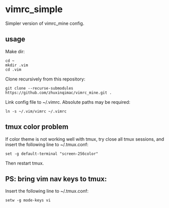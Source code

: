 # vimrc_simple
Simpler version of vimrc_mine config.

## usage
Make dir:
```
cd ~
mkdir .vim
cd .vim
```
Clone recursively from this repository:
```
git clone --recurse-submodules https://github.com/zhuxinqimac/vimrc_mine.git .
```
Link config file to ~/.vimrc. Absolute paths may be required:
```
ln -s ~/.vim/vimrc ~/.vimrc
```

## tmux color problem
If color theme is not working well with tmux, try close all tmux sessions, 
and insert the following line to ~/.tmux.conf:
```
set -g default-terminal "screen-256color"
```
Then restart tmux.

## PS: bring vim nav keys to tmux:
Insert the following line to ~/.tmux.conf:
```
setw -g mode-keys vi
```
